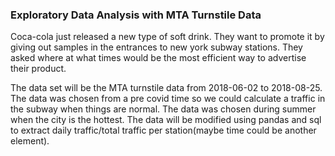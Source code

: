 ### Exploratory Data Analysis with MTA Turnstile Data
Coca-cola just released a new type of soft drink. 
They want to promote it by giving out samples in the entrances to new york subway stations.
They asked where at what times would be the most efficient way to advertise their product.

The data set will be the MTA turnstile data from 2018-06-02 to 2018-08-25.
The data was chosen from a pre covid time so we could calculate a traffic in the subway when things are normal.
The data was chosen during summer when the city is the hottest.
The data will be modified using pandas and sql to extract daily traffic/total traffic per station(maybe time could be another element).

